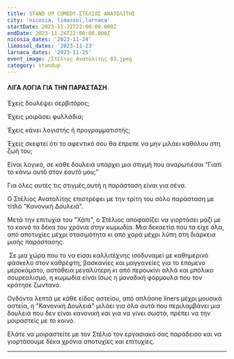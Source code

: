 ```yaml
---
title: STAND UP COMEDY-ΣΤΕΛΙΟΣ ΑΝΑΤΟΛΙΤΗΣ
city: 'nicosia, limassol,larnaca'
startDate: 2023-11-22T22:00:00.000Z
endDate: 2023-11-24T22:00:00.000Z
nicosia_dates: '2023-11-24'
limassol_dates: '2023-11-23'
larnaca_dates: '2023-11-25'
event_image: /Στέλιος Ανατολίτης 03.jpeg
category: standup
---
```


#### ΛΙΓΑ ΛΟΓΙΑ ΓΙΑ ΤΗΝ ΠΑΡΑΣΤΑΣΗ

Έχεις δουλέψει σερβιτόρος;

Έχεις μοιράσει φυλλάδια;

Έχεις κάνει λογιστής ή προγραμματιστής;

Έχεις σκεφτεί ότι το αφεντικό σου θα έπρεπε
να μην μιλάει καθόλου στη ζωή του;

Είναι λογικό, σε κάθε δουλειά υπάρχει μια στιγμή που αναρωτιέσαι “Γιατί το κάνω αυτό
στον εαυτό μου;”

Για όλες αυτές τις στιγμές,αυτή η παράσταση είναι για σένα.

Ο Στέλιος Ανατολίτης επιστρέφει με την τρίτη του σόλο παράσταση με τίτλο "Κανονική Δουλειά". 

Μετά την επιτυχία του "Χάπι", ο Στέλιος αποφασίζει να γιορτάσει μαζί με το κοινό τα δέκα του χρόνια στην κωμωδία. Μια δεκαετία που τα είχε όλα, από αποτυχίες μέχρι στασιμότητα κι από
χαρά μέχρι λύπη στη διάρκεια μισής παράστασης.

 Σε μια χώρα που το να είσαι καλλιτέχνης ισοδυναμεί με καθημερινό φάσκελο στον καθρέφτη, βασκανίες και μαγγανείες για το επόμενο μεροκάματο, αστάθεια μεγαλύτερη κι από περουκίνι αλλά και μπόλικο σουρεαλισμό, η κωμωδία είναι ίσως η μοναδική φόρμουλα που τον κράτησε ζωντανό.

Ογδόντα λεπτά με κάθε είδος αστείου, από απλάone liners μέχρι μουσικά αστεία, η "Κανονική Δουλειά" μιλάει για όλα αυτά που περιλαμβάνει μια δουλειά που δεν είναι κανονική και για να γίνει σωστά, πρέπει να την μοιραστείς με το κοινό.

Ελάτε να μοιραστείτε με τον Στέλιο τον εργασιακό σας παράδεισο και να γιορτάσουμε δέκα χρόνια αποτυχίες και επιτυχίες.

***
